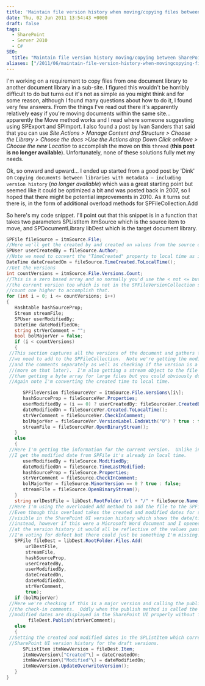 ```yaml
---
title: 'Maintain file version history when moving/copying files between SharePoint sites'
date: Thu, 02 Jun 2011 13:54:43 +0000
draft: false
tags: 
  - SharePoint
  - Server 2010
  - C#
SEO:
  title: "Maintain file version history moving/copying between SharePoint sites"
aliases: ["/2011/06/maintain-file-version-history-when-movingcopying-files-between-sharepoint-sites/"]
---
```


I'm working on a requirement to copy files from one document library to another document library in a sub-site. I figured this wouldn't be horribly difficult to do but turns out it's not as simple as you might think and for some reason, although I found many questions about how to do it, I found very few answers. From the things I've read out there it's apparently relatively easy if you're moving documents within the same site... apparently the Move method works and I read where someone suggesting using SPExport and SPImport. I also found a post by Ivan Sanders that said that you can use _Site Actions > Manage Content and Structure > Choose the Library > Choose the docs >Use the Actions drop Down Click onMove > Choose the new Location_ to accomplish the move on this `thread` (__this post is no longer available__). Unfortunately, none of these solutions fully met my needs.

Ok, so onward and upward... I ended up started from a good post by 'Dink' on `Copying documents between libraries with metadata – including version history` (_no longer available_) which was a great starting point but seemed like it could be optimized a bit and was posted back in 2007, so I hoped that there might be potential improvements in 2010. As it turns out there is, in the form of additional overload methods for SPFileCollection.Add

So here's my code snippet. I'll point out that this snippet is in a function that takes two parameters SPListItem itmSource which is the source item to move, and SPDocumentLibrary libDest which is the target document library.

```c#
SPFile fileSource = itmSource.File;
//Here we'll get the created by and created on values from the source document.
SPUser userCreatedBy = fileSource.Author;
//Note we need to convert the "TimeCreated" property to local time as it's stored in the database as GMT.
DateTime dateCreatedOn = fileSource.TimeCreated.ToLocalTime();
//Get the versions
int countVersions = itmSource.File.Versions.Count;
//This is a zero based array and so normally you'd use the < not <= but we need to get
//the current version too which is not in the SPFileVersionCollection so we're going to
//count one higher to accomplish that.
for (int i = 0; i <= countVersions; i++)
{
   Hashtable hashSourceProp;
   Stream streamFile;
   SPUser userModifiedBy;
   DateTime dateModifiedOn;
   string strVerComment = "";
   bool bolMajorVer = false;
   if (i < countVersions)
   {
 //This section captures all the versions of the document and gathers the properties
 //we need to add to the SPFileCollection.  Note we're getting the modified information
 //and the comments separately as well as checking if the version is a major version
 //(more on that later).  I'm also getting a stream object to the file which is more efficient
 //than getting a byte array for large files but you could obviously do that as well.
 //Again note I'm converting the created time to local time.

      SPFileVersion fileSourceVer = itmSource.File.Versions\[i\];
      hashSourceProp = fileSourceVer.Properties;
      userModifiedBy = (i == 0) ? userCreatedBy: fileSourceVer.CreatedBy;
      dateModifiedOn = fileSourceVer.Created.ToLocalTime();
      strVerComment = fileSourceVer.CheckInComment;
      bolMajorVer = fileSourceVer.VersionLabel.EndsWith("0") ? true : false;
      streamFile = fileSourceVer.OpenBinaryStream();
   }
   else
   {
 //Here I'm getting the information for the current version.  Unlike in SPFileVersion when
 //I get the modified date from SPFile it's already in local time.
      userModifiedBy = fileSource.ModifiedBy;
      dateModifiedOn = fileSource.TimeLastModified;
      hashSourceProp = fileSource.Properties;
      strVerComment = fileSource.CheckInComment;
      bolMajorVer = fileSource.MinorVersion == 0 ? true : false;
      streamFile = fileSource.OpenBinaryStream();
   }
   string urlDestFile = libDest.RootFolder.Url + "/" + fileSource.Name;
 //Here I'm using the overloaded Add method to add the file to the SPFileCollection.
 //Even though this overload takes the created and modified dates for some reason they aren't
 //visible in the SharePoint UI version history which shows the date/time the file was added
 //instead, however if this were a Microsoft Word document and I opened it in Word 2010 and looked
 //at the version history it would all be reflective of the values passed to this Add method.
 //I'm voting for defect but there could just be something I'm missing.
   SPFile fileDest = libDest.RootFolder.Files.Add(
       urlDestFile,
       streamFile,
       hashSourceProp,
       userCreatedBy,
       userModifiedBy,
       dateCreatedOn,
       dateModifiedOn,
       strVerComment,
       true);
   if (bolMajorVer)
 //Here we're checking if this is a major version and calling the publish method, passing in
 //the check-in comments.  Oddly when the publish method is called the passed created and
 //modified dates are displayed in the SharePoint UI properly without further adjustment.
        fileDest.Publish(strVerComment);
   else
   {
 //Setting the created and modified dates in the SPListItem which corrects the display in the
 //SharePoint UI version history for the draft versions.
      SPListItem itmNewVersion = fileDest.Item;
      itmNewVersion\["Created"\] = dateCreatedOn;
      itmNewVersion\["Modified"\] = dateModifiedOn;
      itmNewVersion.UpdateOverwriteVersion();
   }
}

```

